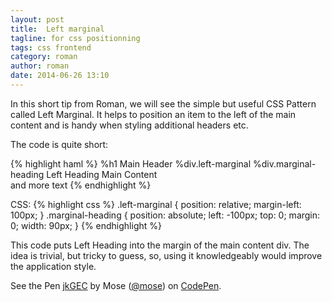 ```yaml
---
layout: post
title:  Left marginal
tagline: for css positionning
tags: css frontend
category: roman
author: roman
date: 2014-06-26 13:10
---
```

In this short tip from Roman, we will see the simple but useful CSS Pattern called Left Marginal. It helps to position an item to the left of the main content and is handy when styling additional headers etc.

The code is quite short:

{% highlight haml %}
%h1 Main Header
%div.left-marginal
  %div.marginal-heading Left Heading
  Main Content<br>
  and more text
{% endhighlight %}

CSS:
{% highlight css %}
.left-marginal {
  position: relative;
  margin-left: 100px;
}
.marginal-heading {
  position: absolute;
  left: -100px;
  top: 0;
  margin: 0;
  width: 90px;
}
{% endhighlight %}

This code puts Left Heading into the margin of the main content div. The idea is trivial, but tricky to guess, so, using it knowledgeably would improve the application style.

<p data-height="169" data-theme-id="0" data-slug-hash="jkGEC" data-default-tab="result" class='codepen'>See the Pen <a href='http://codepen.io/mose/pen/jkGEC/'>jkGEC</a> by Mose (<a href='http://codepen.io/mose'>@mose</a>) on <a href='http://codepen.io'>CodePen</a>.</p>
<script async src="//codepen.io/assets/embed/ei.js"></script>
